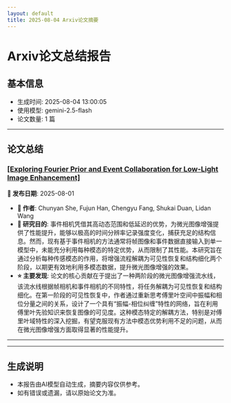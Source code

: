 ```yaml
---
layout: default
title: 2025-08-04 Arxiv论文摘要
---
```


# Arxiv论文总结报告

## 基本信息
- 生成时间: 2025-08-04 13:00:05
- 使用模型: gemini-2.5-flash
- 论文数量: 1 篇

---

## 论文总结

### [[Exploring Fourier Prior and Event Collaboration for Low-Light Image Enhancement]](http://arxiv.org/abs/2508.00308v1)
<!-- 2025-08-01 -->
**📅 发布日期**: 2025-08-01

*   **👥 作者**: Chunyan She, Fujun Han, Chengyu Fang, Shukai Duan, Lidan Wang
*   **🎯 研究目的**: 事件相机凭借其高动态范围和低延迟的优势，为微光图像增强提供了性能提升，能够以极高的时间分辨率记录强度变化，捕获充足的结构信息。然而，现有基于事件相机的方法通常将帧图像和事件数据直接输入到单一模型中，未能充分利用每种模态的特定优势，从而限制了其性能。本研究旨在通过分析每种传感模态的作用，将增强流程解耦为可见性恢复和结构细化两个阶段，以期更有效地利用多模态数据，提升微光图像增强的效果。
*   **⭐ 主要发现**: 论文的核心贡献在于提出了一种两阶段的微光图像增强流水线，该流水线根据帧相机和事件相机的不同特性，将任务解耦为可见性恢复和结构细化。在第一阶段的可见性恢复中，作者通过重新思考傅里叶空间中振幅和相位分量之间的关系，设计了一个具有“振幅-相位纠缠”特性的网络，旨在利用傅里叶先验知识来恢复图像的可见度。这种模态特定的解耦方法，特别是对傅里叶域特性的深入挖掘，有望克服现有方法中模态优势利用不足的问题，从而在微光图像增强方面取得显著的性能提升。

---

---

## 生成说明
- 本报告由AI模型自动生成，摘要内容仅供参考。
- 如有错误或遗漏，请以原始论文为准。
